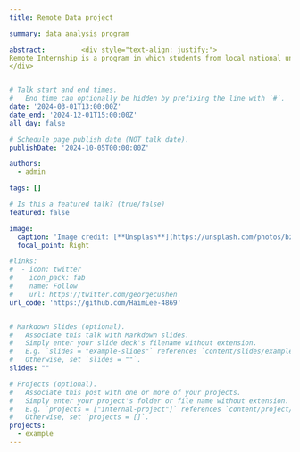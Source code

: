 ```yaml
---
title: Remote Data project

summary: data analysis program 

abstract:         <div style="text-align: justify;"> 
Remote Internship is a program in which students from local national universities undergo learning and evaluation for the purpose of training CDS (Citizen Data Scientists), and then carry out a project based on mentoring that allows selected students to gain relevant job experience. I learned data analysis through a remote internship and am currently working on a team project on the topic of 'food desertification'.
</div>


# Talk start and end times.
#   End time can optionally be hidden by prefixing the line with `#`.
date: '2024-03-01T13:00:00Z'
date_end: '2024-12-01T15:00:00Z'
all_day: false

# Schedule page publish date (NOT talk date).
publishDate: '2024-10-05T00:00:00Z'

authors:
  - admin

tags: []

# Is this a featured talk? (true/false)
featured: false

image:
  caption: 'Image credit: [**Unsplash**](https://unsplash.com/photos/bzdhc5b3Bxs)'
  focal_point: Right

#links:
#  - icon: twitter
#    icon_pack: fab
#    name: Follow
#    url: https://twitter.com/georgecushen
url_code: 'https://github.com/HaimLee-4869'


# Markdown Slides (optional).
#   Associate this talk with Markdown slides.
#   Simply enter your slide deck's filename without extension.
#   E.g. `slides = "example-slides"` references `content/slides/example-slides.md`.
#   Otherwise, set `slides = ""`.
slides: ""

# Projects (optional).
#   Associate this post with one or more of your projects.
#   Simply enter your project's folder or file name without extension.
#   E.g. `projects = ["internal-project"]` references `content/project/deep-learning/index.md`.
#   Otherwise, set `projects = []`.
projects:
  - example
---
```

